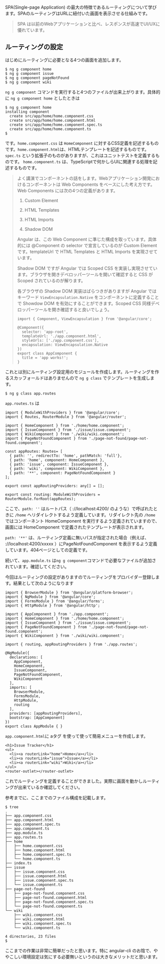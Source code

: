 SPA\(Single-page Application\) の最大の特徴であるルーティングについて学びます。SPAのルーティングはURLに紐付いた画面を表示させる仕組みです。

> SPA は以前のWebアプリケーションと比べ、レスポンスが高速でUI/UXに優れています。

## ルーティングの設定

はじめにルーティングに必要となる4つの画面を追加します。

```
$ ng g component home
$ ng g component issue
$ ng g component pageNotFound
$ ng g component wiki
```

`ng g component` コマンドを実行すると4つのファイルが出来上がります。具体的に `ng g component home` としたときは

```
$ ng g component home
installing component
  create src/app/home/home.component.css
  create src/app/home/home.component.html
  create src/app/home/home.component.spec.ts
  create src/app/home/home.component.ts
$
```

です。`home.component.css` は `HomeComponent` に対するCSS定義を記述するものです。`home.component.html`は、HTMLテンプレートを記述するものです。`spec.ts` という拡張子のものがありますが、これはユニットテストを定義するものです。 `home.component.ts` は、TypeScriptで何かしらUIに関連する処理を記述するものです。

> よく講演でコンポーネントの話をします。Webアプリケーション開発におけるコンポーネントは Web Components をベースにした考え方です。Web Components には次の4つの定義があります。
>
> 1. Custom Element
>
> 2. HTML Templates
>
> 3. HTML Imports
>
> 4. Shadow DOM
>
> Angular は、この Web Component に準じた構成を取っています。具体的には @Component の selector で宣言しているのが Custom Element です。templateUrl で HTML Templates と HTML Imports を実現させています。
>
> Shadow DOM ですが Angular では Scoped CSS を実装し実現させています。ブラウザを開きデベロッパーツールを開いて確認すると CSS が Scoped されているのが解ります。
>
> 各ブラウザの Shadow DOM 実装はばらつきがありますが Angular ではキーワード  `ViewEncapsulation.Native` をコンポーネントに定義することで Showdow DOM を有効にすることができます。Scoped CSS 同様デベロッパーツールを開き確認すると良いでしょう。
>
> ```
> import { Component, ViewEncapsulation } from '@angular/core';
>
> @Component({
>   selector: 'app-root',
>   templateUrl: './app.component.html',
>   styleUrls: ['./app.component.css'],
>   encapsulation: ViewEncapsulation.Native
> })
> export class AppComponent {
>   title = 'app works!';
> }
> ```

これとは別にルーティング設定用のモジュールを作成します。ルーティングを作るスカッフォールドはありませんので `ng g class` でテンプレートを生成します。

```
$ ng g class app.routes
```

`app.routes.ts` は

```
import { ModuleWithProviders } from '@angular/core';
import { Routes, RouterModule } from '@angular/router';

import { HomeComponent } from './home/home.component';
import { IssueComponent } from './issue/issue.component';
import { WikiComponent } from './wiki/wiki.component';
import { PageNotFoundComponent } from './page-not-found/page-not-found.component';

const appRoutes: Routes= [
  { path: '', redirectTo: 'home', pathMatch: 'full'},
  { path: 'home', component: HomeComponent },
  { path: 'issue', component: IssueComponent },
  { path: 'wiki', component: WikiComponent },
  { path: '**', component: PageNotFoundComponent }
];

export const appRoutingProviders: any[] = [];

export const routing: ModuleWithProviders = RouterModule.forRoot(appRoutes);
```

ここで、`path: ''` はルートパス（ ://localhost:4200/ のような）で呼ばれたときに `/home` へリダイレクトするよう定義しています。リダイレクト先の `/home` ではコンポーネント HomeComponent を実行するよう定義されていますので、画面には HomeComponent で定義されたテンプレートが表示されます。

`path: '**'` は、ルーティング定義に無いパスが指定された場合（例えば、 ://localhost:4200/xxxxx ）にPageNotFoundComponent を表示するよう定義しています。404ページとしての定義です。

続いて、`app.module.ts` は`ng g component`コマンドで必要なファイルが追加されています。確認してください。

今回はルーティングの設定がありますのでルーティングをプロバイダー登録します。結果として次のようになります

```
import { BrowserModule } from '@angular/platform-browser';
import { NgModule } from '@angular/core';
import { FormsModule } from '@angular/forms';
import { HttpModule } from '@angular/http';

import { AppComponent } from './app.component';
import { HomeComponent } from './home/home.component';
import { IssueComponent } from './issue/issue.component';
import { PageNotFoundComponent } from './page-not-found/page-not-found.component';
import { WikiComponent } from './wiki/wiki.component';

import { routing, appRoutingProviders } from './app.routes';

@NgModule({
  declarations: [
    AppComponent,
    HomeComponent,
    IssueComponent,
    PageNotFoundComponent,
    WikiComponent
  ],
  imports: [
    BrowserModule,
    FormsModule,
    HttpModule,
    routing
  ],
  providers: [appRoutingProviders],
  bootstrap: [AppComponent]
})
export class AppModule { }
```

`app.component.html`に aタグ を使って使って簡易メニューを作成します。

```
<h1>Issue Tracker</h1>
<ul>
  <li><a routerLink="home">Home</a></li>
  <li><a routerLink="issue">Issue</a></li>
  <li><a routerLink="wiki">Wiki</a></li>
</ul>
<router-outlet></router-outlet>
```

これでルーティングを定義することができました。実際に画面を動かしルーティングが出来ているか確認してください。

参考までに、ここまでのファイル構成を記載します。

```
$ tree 
.
├── app.component.css
├── app.component.html
├── app.component.spec.ts
├── app.component.ts
├── app.module.ts
├── app.routes.ts
├── home
│   ├── home.component.css
│   ├── home.component.html
│   ├── home.component.spec.ts
│   └── home.component.ts
├── index.ts
├── issue
│   ├── issue.component.css
│   ├── issue.component.html
│   ├── issue.component.spec.ts
│   └── issue.component.ts
├── page-not-found
│   ├── page-not-found.component.css
│   ├── page-not-found.component.html
│   ├── page-not-found.component.spec.ts
│   └── page-not-found.component.ts
└── wiki
    ├── wiki.component.css
    ├── wiki.component.html
    ├── wiki.component.spec.ts
    └── wiki.component.ts

4 directories, 23 files
$
```

ここまでの作業は非常に簡単だったと思います。特に angular-cli のお陰で、ややこしい環境設定は気にする必要無いというのは大きなメリットだと思います。

